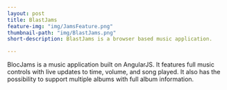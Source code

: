 ```yaml
---
layout: post
title: BlastJams
feature-img: "img/JamsFeature.png"
thumbnail-path: "img/BlastJams.png"
short-description: BlastJams is a browser based music application.

---
```

BlocJams is a music application built on AngularJS. It features full music controls with live updates to time, volume, and song played. It also has the possibility to support multiple albums with full album information.

